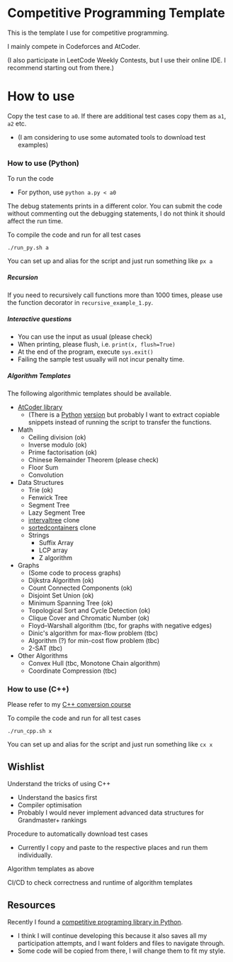 # Competitive Programming Template

This is the template I use for competitive programming.

I mainly compete in Codeforces and AtCoder.

(I also participate in LeetCode Weekly Contests, but I use their online IDE. I recommend starting out from there.)


# How to use

Copy the test case to `a0`. If there are additional test cases copy them as `a1`, `a2` etc.
- (I am considering to use some automated tools to download test examples)

### How to use (Python)

To run the code
- For python, use `python a.py < a0`

The debug statements prints in a different color.
You can submit the code without commenting out the debugging statements, I do not think it should affect the run time.

To compile the code and run for all test cases

```
./run_py.sh a
```

You can set up and alias for the script and just run something like `px a`

##### Recursion

If you need to recursively call functions more than 1000 times, please use the function decorator in `recursive_example_1.py`.

##### Interactive questions
- You can use the input as usual (please check)
- When printing, please flush, i.e. `print(x, flush=True)`
- At the end of the program, execute `sys.exit()`
- Failing the sample test usually will not incur penalty time.

##### Algorithm Templates 
The following algorithmic templates should be available.

- [AtCoder library](https://atcoder.github.io/ac-library/master/document_en/) 
  - (There is a [Python](https://github.com/not522/ac-library-python) [version](https://github.com/Mitarushi/ACL-Python) but probably I want to extract copiable snippets instead of running the script to transfer the functions.
- Math
  - Ceiling division (ok)
  - Inverse modulo (ok)
  - Prime factorisation (ok)
  - Chinese Remainder Theorem (please check)
  - Floor Sum
  - Convolution
- Data Structures
  - Trie (ok)
  - Fenwick Tree
  - Segment Tree
  - Lazy Segment Tree
  - [intervaltree](https://github.com/chaimleib/intervaltree) clone
  - [sortedcontainers](https://github.com/grantjenks/python-sortedcontainers) clone
  - Strings
    - Suffix Array
    - LCP array
    - Z algorithm
- Graphs
  - (Some code to process graphs)
  - Dijkstra Algorithm (ok)
  - Count Connected Components (ok)
  - Disjoint Set Union (ok)
  - Minimum Spanning Tree (ok)
  - Topological Sort and Cycle Detection (ok)
  - Clique Cover and Chromatic Number (ok)
  - Floyd–Warshall algorithm (tbc, for graphs with negative edges)
  - Dinic's algorithm for max-flow problem (tbc)
  - Algorithm (?) for min-cost flow problem (tbc)
  - 2-SAT (tbc)
- Other Algorithms
  - Convex Hull (tbc, Monotone Chain algorithm)
  - Coordinate Compression (tbc)


### How to use (C++)

Please refer to my [C++ conversion course](../docs/cpp_conversion_course.md)

To compile the code and run for all test cases

```
./run_cpp.sh x
```

You can set up and alias for the script and just run something like `cx x`

## Wishlist

Understand the tricks of using C++
- Understand the basics first
- Compiler optimisation
- Probably I would never implement advanced data structures for Grandmaster+ rankings

Procedure to automatically download test cases
- Currently I copy and paste to the respective places and run them individually.

Algorithm templates as above

CI/CD to check correctness and runtime of algorithm templates

## Resources

Recently I found a [competitive programing library in Python](https://github.com/cheran-senthil/PyRival).
- I think I will continue developing this because it also saves all my participation attempts, and I want folders and files to navigate through.
- Some code will be copied from there, I will change them to fit my style.